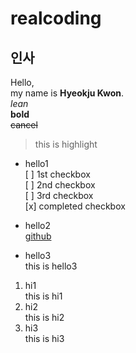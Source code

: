 # realcoding

## 인사

Hello,  
my name is __Hyeokju Kwon__.  
_lean_  
__bold__  
~~cancel~~  
> this is highlight  
- hello1  
[ ] 1st checkbox  
[ ] 2nd checkbox  
[ ] 3rd checkbox  
[x] completed checkbox  
* hello2  
[github](https://github.com/mungtaengi124/realcoding)
+ hello3  
this is hello3
1. hi1  
this is hi1
2. hi2  
this is hi2
3. hi3  
this is hi3
